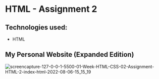 # HTML - Assignment 2

## Technologies used:
* HTML

## My Personal Website (Expanded Edition)
![screencapture-127-0-0-1-5500-01-Week-HTML-CSS-02-Assignment-HTML-2-index-html-2022-08-06-15_15_19](https://user-images.githubusercontent.com/60541039/183248528-46d9f85a-42de-45f3-9d1a-b1669ae4f8f3.png)
